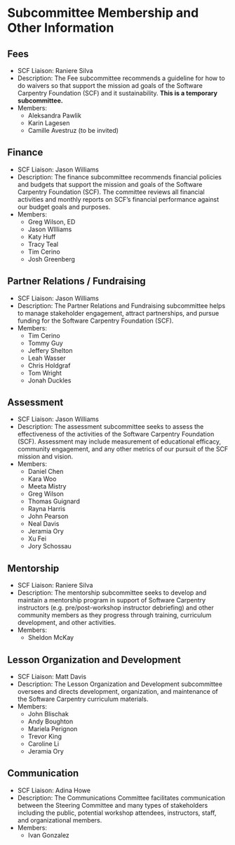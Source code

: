 # Subcommittee Membership and Other Information

## Fees

- SCF Liaison: Raniere Silva
- Description: The Fee subcommittee recommends a guideline for how to do waivers so that support the mission ad goals of the Software Carpentry Foundation (SCF) and it sustainability. **This is a temporary subcommittee.**
- Members:
  - Aleksandra Pawlik
  - Karin Lagesen
  - Camille Avestruz (to be invited)

## Finance

- SCF Liaison: Jason Williams
- Description: The finance subcommittee recommends financial policies and budgets that support the mission and goals of the Software Carpentry Foundation (SCF). The committee reviews all financial activities and  monthly reports on SCF’s financial performance against our budget goals and purposes.
- Members:
  - Greg Wilson, ED
  - Jason WIlliams
  - Katy Huff
  - Tracy Teal
  - Tim Cerino
  - Josh Greenberg

## Partner Relations / Fundraising

- SCF Liaison: Jason Williams
- Description: The Partner Relations and Fundraising subcommittee helps to manage stakeholder engagement, attract partnerships, and pursue funding for the Software Carpentry Foundation (SCF).
- Members:
  - Tim Cerino
  - Tommy Guy
  - Jeffery Shelton
  - Leah Wasser
  - Chris Holdgraf
  - Tom Wright
  - Jonah Duckles

## Assessment

- SCF Liaison: Jason Williams
- Description: The assessment subcommittee seeks to assess the effectiveness of the activities of the Software Carpentry Foundation (SCF). Assessment may include measurement of educational efficacy, community engagement, and any other metrics of our pursuit of the SCF mission and vision.
- Members:
  - Daniel Chen
  - Kara Woo
  - Meeta Mistry
  - Greg Wilson
  - Thomas Guignard
  - Rayna Harris
  - John Pearson
  - Neal Davis
  - Jeramia Ory
  - Xu Fei
  - Jory Schossau

## Mentorship

- SCF Liaison: Raniere Silva
- Description: The mentorship subcommittee seeks to develop and maintain a mentorship program in support of Software Carpentry instructors (e.g. pre/post-workshop instructor debriefing) and other community members as they progress through training, curriculum development, and other activities.
- Members:
  - Sheldon McKay

## Lesson Organization and Development

- SCF Liaison: Matt Davis
- Description: The Lesson Organization and Development subcommittee oversees and directs development, organization, and maintenance of the Software Carpentry curriculum materials.
- Members:
  - John Blischak
  - Andy Boughton
  - Mariela Perignon
  - Trevor King
  - Caroline Li
  - Jeramia Ory

## Communication

- SCF Liaison: Adina Howe
- Description: The Communications Committee facilitates communication between the Steering Committee and many types of stakeholders including the public, potential workshop attendees, instructors, staff, and organizational members.
- Members:
  - Ivan Gonzalez
